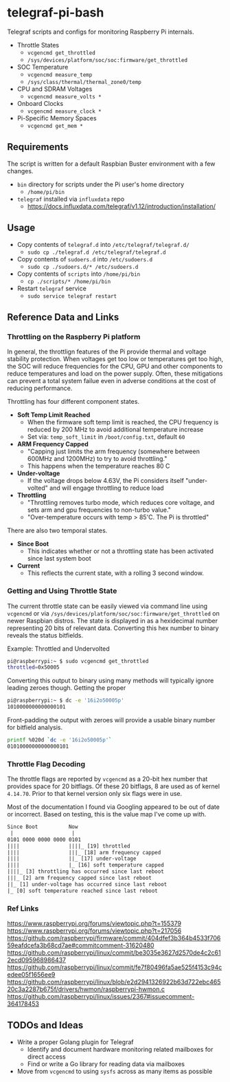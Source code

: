 # telegraf-pi-bash

Telegraf scripts and configs for monitoring Raspberry Pi internals.

* Throttle States
  * `vcgencmd get_throttled`
  * `/sys/devices/platform/soc/soc:firmware/get_throttled`
* SOC Temperature
  * `vcgencmd measure_temp`
  * `/sys/class/thermal/thermal_zone0/temp`
* CPU and SDRAM Voltages
  * `vcgencmd measure_volts *`
* Onboard Clocks
  * `vcgencmd measure_clock *`
* Pi-Specific Memory Spaces
  * `vcgencmd get_mem *`

## Requirements

The script is written for a default Raspbian Buster environment with a few changes.

* `bin` directory for scripts under the Pi user's home directory
  * `/home/pi/bin`
* `telegraf` installed via `influxdata` repo
  * <https://docs.influxdata.com/telegraf/v1.12/introduction/installation/>

## Usage

* Copy contents of `telegraf.d` into `/etc/telegraf/telegraf.d/`
  * `sudo cp ./telegraf.d /etc/telegraf/telegraf.d`
* Copy contents of `sudoers.d` into `/etc/sudoers.d`
  * `sudo cp ./sudoers.d/* /etc/sudoers.d`
* Copy contents of `scripts` into `/home/pi/bin`
  * `cp ./scripts/* /home/pi/bin`
* Restart `telegraf` service
  * `sudo service telegraf restart`

## Reference Data and Links

### Throttling on the Raspberry Pi platform

In general, the throttlign features of the Pi provide thermal and voltage stability protection. When voltages get too low or temperatures get too high, the SOC will reduce frequencies for the CPU, GPU and other components to reduce temperatures and load on the power supply. Often, these mitigations can prevent a total system failue even in adverse conditions at the cost of reducing performance.

Throttling has four different component states.

* **Soft Temp Limit Reached**
  * When the firmware soft temp limit is reached, the CPU frequency is reduced by 200 MHz to avoid additional temperature increase
  * Set via: `temp_soft_limit` in `/boot/config.txt`, default `60`
* **ARM Frequency Capped**
  * "Capping just limits the arm frequency (somewhere between 600MHz and 1200MHz) to try to avoid throttling."
  * This happens when the temperature reaches 80 C
* **Under-voltage**
  * If the voltage drops below 4.63V, the Pi considers itself "under-volted" and will engage throttling to reduce load
* **Throttling**
  * "Throttling removes turbo mode, which reduces core voltage, and sets arm and gpu frequencies to non-turbo value."
  * "Over-temperature occurs with temp > 85'C. The Pi is throttled"

There are also two temporal states.

* **Since Boot**
  * This indicates whether or not a throttling state has been activated since last system boot
* **Current**
  * This reflects the current state, with a rolling 3 second window.

### Getting and Using Throttle State

The current throttle state can be easily viewed via command line using `vcgencmd` or via `/sys/devices/platform/soc/soc:firmware/get_throttled` on newer Raspbian distros. The state is displayed in as a hexidecimal number representing 20 bits of relevant data. Converting this hex number to binary reveals the status bitfields.

Example: Throttled and Undervolted

```sh
pi@raspberrypi:~ $ sudo vcgencmd get_throttled
throttled=0x50005
```

Converting this output to binary using many methods will typically ignore leading zeroes though. Getting the proper 

```sh
pi@raspberrypi:~ $ dc -e '16i2o50005p'
1010000000000000101‬
```

Front-padding the output with zeroes will provide a usable binary number for bitfield analysis.

```sh
printf %020d `dc -e '16i2o50005p'`
01010000000000000101‬
```

### Throttle Flag Decoding

The throttle flags are reported by `vcgencmd` as a 20-bit hex number that provides space for 20 bitflags. Of these 20 bitflags, 8 are used as of kernel `4.14.70`. Prior to that kernel version only six flags were in use.

Most of the documentation I found via Googling appeared to be out of date or incorrect. Based on testing, this is the value map I've come up with.

```txt
Since Boot          Now
 |                   |  
0101 0000 0000 0000 0101‬
||||                ||||_ [19] throttled
||||                |||_ [18] arm frequency capped
||||                ||_ [17] under-voltage
||||                |_ [16] soft temperature capped
||||_ [3] throttling has occurred since last reboot
|||_ [2] arm frequency capped since last reboot
||_ [1] under-voltage has occurred since last reboot
|_ [0] soft temperature reached since last reboot
```

### Ref Links

<https://www.raspberrypi.org/forums/viewtopic.php?t=155379>
<https://www.raspberrypi.org/forums/viewtopic.php?t=217056>
<https://github.com/raspberrypi/firmware/commit/404dfef3b364b4533f70659eafdcefa3b68cd7ae#commitcomment-31620480>
<https://github.com/raspberrypi/linux/commit/be3035e3627d2570de4c2c612ecd095968986437>
<https://github.com/raspberrypi/linux/commit/fe7f80496fa5ae525f4153c94cedee05f1656ee9>
<https://github.com/raspberrypi/linux/blob/e2d2941326922b63d722ebc46520c3a2287b675f/drivers/hwmon/raspberrypi-hwmon.c>
<https://github.com/raspberrypi/linux/issues/2367#issuecomment-364178453>

## TODOs and Ideas

* Write a proper Golang plugin for Telegraf
  * Identify and document hardware monitoring related mailboxes for direct access
  * Find or write a Go library for reading data via mailboxes
* Move from `vcgencmd` to using `sysfs` across as many items as possible
